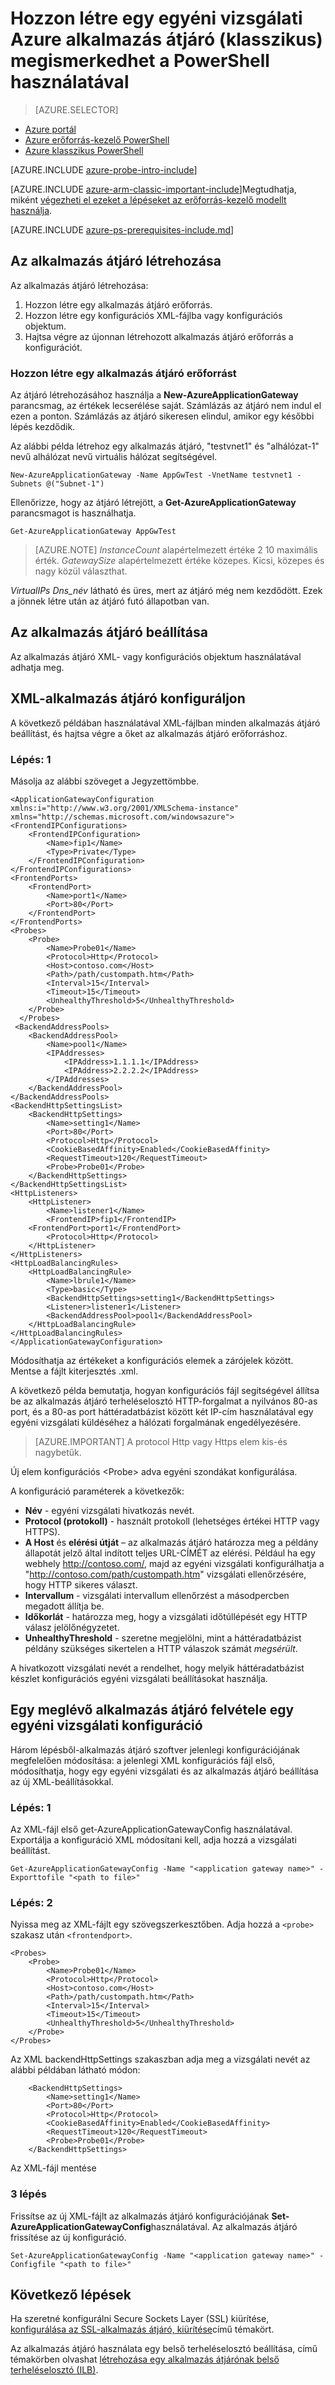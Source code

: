 <properties
   pageTitle="A klasszikus telepítési modell PowerShell használatával hozzon létre egy egyéni vizsgálati alkalmazás átjáró |} Microsoft Azure"
   description="Megtudhatja, hogy miként hozhat létre egy egyéni vizsgálati alkalmazás átjáró, a klasszikus telepítési modell PowerShell használatával"
   services="application-gateway"
   documentationCenter="na"
   authors="georgewallace"
   manager="carmonm"
   editor=""
   tags="azure-service-management"
/>
<tags  
   ms.service="application-gateway"
   ms.devlang="na"
   ms.topic="article"
   ms.tgt_pltfrm="na"
   ms.workload="infrastructure-services"
   ms.date="10/25/2016"
   ms.author="gwallace" />

# <a name="create-a-custom-probe-for-azure-application-gateway-classic-by-using-powershell"></a>Hozzon létre egy egyéni vizsgálati Azure alkalmazás átjáró (klasszikus) megismerkedhet a PowerShell használatával

> [AZURE.SELECTOR]
- [Azure portál](application-gateway-create-probe-portal.md)
- [Azure erőforrás-kezelő PowerShell](application-gateway-create-probe-ps.md)
- [Azure klasszikus PowerShell](application-gateway-create-probe-classic-ps.md)

[AZURE.INCLUDE [azure-probe-intro-include](../../includes/application-gateway-create-probe-intro-include.md)]

[AZURE.INCLUDE [azure-arm-classic-important-include](../../includes/learn-about-deployment-models-classic-include.md)]Megtudhatja, miként [végezheti el ezeket a lépéseket az erőforrás-kezelő modellt használja](application-gateway-create-probe-ps.md).

[AZURE.INCLUDE [azure-ps-prerequisites-include.md](../../includes/azure-ps-prerequisites-include.md)]

## <a name="create-an-application-gateway"></a>Az alkalmazás átjáró létrehozása

Az alkalmazás átjáró létrehozása:

1. Hozzon létre egy alkalmazás átjáró erőforrás.
2. Hozzon létre egy konfigurációs XML-fájlba vagy konfigurációs objektum.
3. Hajtsa végre az újonnan létrehozott alkalmazás átjáró erőforrás a konfigurációt.

### <a name="create-an-application-gateway-resource"></a>Hozzon létre egy alkalmazás átjáró erőforrást

Az átjáró létrehozásához használja a **New-AzureApplicationGateway** parancsmag, az értékek lecserélése saját. Számlázás az átjáró nem indul el ezen a ponton. Számlázás az átjáró sikeresen elindul, amikor egy későbbi lépés kezdődik.

Az alábbi példa létrehoz egy alkalmazás átjáró, "testvnet1" és "alhálózat-1" nevű alhálózat nevű virtuális hálózat segítségével.

    New-AzureApplicationGateway -Name AppGwTest -VnetName testvnet1 -Subnets @("Subnet-1")

Ellenőrizze, hogy az átjáró létrejött, a **Get-AzureApplicationGateway** parancsmagot is használhatja.

    Get-AzureApplicationGateway AppGwTest

>[AZURE.NOTE]  *InstanceCount* alapértelmezett értéke 2 10 maximális érték. *GatewaySize* alapértelmezett értéke közepes. Kicsi, közepes és nagy közül választhat.

 *VirtualIPs* *Dns_név* látható és üres, mert az átjáró még nem kezdődött. Ezek a jönnek létre után az átjáró futó állapotban van.

## <a name="configure-an-application-gateway"></a>Az alkalmazás átjáró beállítása

Az alkalmazás átjáró XML- vagy konfigurációs objektum használatával adhatja meg.

## <a name="configure-an-application-gateway-by-using-xml"></a>XML-alkalmazás átjáró konfiguráljon

A következő példában használatával XML-fájlban minden alkalmazás átjáró beállítást, és hajtsa végre a őket az alkalmazás átjáró erőforráshoz.  

### <a name="step-1"></a>Lépés: 1

Másolja az alábbi szöveget a Jegyzettömbbe.

    <ApplicationGatewayConfiguration xmlns:i="http://www.w3.org/2001/XMLSchema-instance" xmlns="http://schemas.microsoft.com/windowsazure">
    <FrontendIPConfigurations>
        <FrontendIPConfiguration>
            <Name>fip1</Name>
            <Type>Private</Type>
        </FrontendIPConfiguration>
    </FrontendIPConfigurations>    
    <FrontendPorts>
        <FrontendPort>
            <Name>port1</Name>
            <Port>80</Port>
        </FrontendPort>
    </FrontendPorts>
    <Probes>
        <Probe>
            <Name>Probe01</Name>
            <Protocol>Http</Protocol>
            <Host>contoso.com</Host>
            <Path>/path/custompath.htm</Path>
            <Interval>15</Interval>
            <Timeout>15</Timeout>
            <UnhealthyThreshold>5</UnhealthyThreshold>
        </Probe>
      </Probes>
     <BackendAddressPools>
        <BackendAddressPool>
            <Name>pool1</Name>
            <IPAddresses>
                <IPAddress>1.1.1.1</IPAddress>
                <IPAddress>2.2.2.2</IPAddress>
            </IPAddresses>
        </BackendAddressPool>
    </BackendAddressPools>
    <BackendHttpSettingsList>
        <BackendHttpSettings>
            <Name>setting1</Name>
            <Port>80</Port>
            <Protocol>Http</Protocol>
            <CookieBasedAffinity>Enabled</CookieBasedAffinity>
            <RequestTimeout>120</RequestTimeout>
            <Probe>Probe01</Probe>
        </BackendHttpSettings>
    </BackendHttpSettingsList>
    <HttpListeners>
        <HttpListener>
            <Name>listener1</Name>
            <FrontendIP>fip1</FrontendIP>
        <FrontendPort>port1</FrontendPort>
            <Protocol>Http</Protocol>
        </HttpListener>
    </HttpListeners>
    <HttpLoadBalancingRules>
        <HttpLoadBalancingRule>
            <Name>lbrule1</Name>
            <Type>basic</Type>
            <BackendHttpSettings>setting1</BackendHttpSettings>
            <Listener>listener1</Listener>
            <BackendAddressPool>pool1</BackendAddressPool>
        </HttpLoadBalancingRule>
    </HttpLoadBalancingRules>
    </ApplicationGatewayConfiguration>


Módosíthatja az értékeket a konfigurációs elemek a zárójelek között. Mentse a fájlt kiterjesztés .xml.

A következő példa bemutatja, hogyan konfigurációs fájl segítségével állítsa be az alkalmazás átjáró terheléselosztó HTTP-forgalmat a nyilvános 80-as port, és a 80-as port háttéradatbázist között két IP-cím használatával egy egyéni vizsgálati küldéséhez a hálózati forgalmának engedélyezésére.

>[AZURE.IMPORTANT] A protocol Http vagy Https elem kis-és nagybetűk.

Új elem konfigurációs \<Probe\> adva egyéni szondákat konfigurálása.

A konfiguráció paraméterek a következők:

- **Név** - egyéni vizsgálati hivatkozás nevét.
- **Protocol (protokoll)** - használt protokoll (lehetséges értékei HTTP vagy HTTPS).
- **A Host** és **elérési útját** – az alkalmazás átjáró határozza meg a példány állapotát jelző által indított teljes URL-CÍMÉT az elérési. Például ha egy webhely http://contoso.com/, majd az egyéni vizsgálati konfigurálhatja a "http://contoso.com/path/custompath.htm" vizsgálati ellenőrzésére, hogy HTTP sikeres választ.
- **Intervallum** - vizsgálati intervallum ellenőrzést a másodpercben megadott állítja be.
- **Időkorlát** - határozza meg, hogy a vizsgálati időtúllépését egy HTTP válasz jelölőnégyzetet.
- **UnhealthyThreshold** - szeretne megjelölni, mint a háttéradatbázist példány szükséges sikertelen a HTTP válaszok számát *megsérült*.

A hivatkozott vizsgálati nevét a <BackendHttpSettings> rendelhet, hogy melyik háttéradatbázist készlet konfigurációs egyéni vizsgálati beállításokat használja.

## <a name="add-a-custom-probe-configuration-to-an-existing-application-gateway"></a>Egy meglévő alkalmazás átjáró felvétele egy egyéni vizsgálati konfiguráció

Három lépésből-alkalmazás átjáró szoftver jelenlegi konfigurációjának megfelelően módosítása: a jelenlegi XML konfigurációs fájl első, módosíthatja, hogy egy egyéni vizsgálati és az alkalmazás átjáró beállítása az új XML-beállításokkal.

### <a name="step-1"></a>Lépés: 1

Az XML-fájl első get-AzureApplicationGatewayConfig használatával. Exportálja a konfiguráció XML módosítani kell, adja hozzá a vizsgálati beállítást.

    Get-AzureApplicationGatewayConfig -Name "<application gateway name>" -Exporttofile "<path to file>"


### <a name="step-2"></a>Lépés: 2

Nyissa meg az XML-fájlt egy szövegszerkesztőben. Adja hozzá a `<probe>` szakasz után `<frontendport>`.

    <Probes>
        <Probe>
            <Name>Probe01</Name>
            <Protocol>Http</Protocol>
            <Host>contoso.com</Host>
            <Path>/path/custompath.htm</Path>
            <Interval>15</Interval>
            <Timeout>15</Timeout>
            <UnhealthyThreshold>5</UnhealthyThreshold>
        </Probe>
    </Probes>

Az XML backendHttpSettings szakaszban adja meg a vizsgálati nevét az alábbi példában látható módon:

        <BackendHttpSettings>
            <Name>setting1</Name>
            <Port>80</Port>
            <Protocol>Http</Protocol>
            <CookieBasedAffinity>Enabled</CookieBasedAffinity>
            <RequestTimeout>120</RequestTimeout>
            <Probe>Probe01</Probe>
        </BackendHttpSettings>

Az XML-fájl mentése

### <a name="step-3"></a>3 lépés

Frissítse az új XML-fájlt az alkalmazás átjáró konfigurációjának **Set-AzureApplicationGatewayConfig**használatával. Az alkalmazás átjáró frissítése az új konfiguráció.

    Set-AzureApplicationGatewayConfig -Name "<application gateway name>" -Configfile "<path to file>"


## <a name="next-steps"></a>Következő lépések

Ha szeretné konfigurálni Secure Sockets Layer (SSL) kiürítése, [konfigurálása az SSL-alkalmazás átjáró, kiürítése](application-gateway-ssl.md)című témakört.

Az alkalmazás átjáró használata egy belső terheléselosztó beállítása, című témakörben olvashat [létrehozása egy alkalmazás átjárónak belső terheléselosztó (ILB)](application-gateway-ilb.md).
